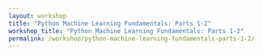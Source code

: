 ```yaml
---
layout: workshop
title: "Python Machine Learning Fundamentals: Parts 1-2"
workshop_title: "Python Machine Learning Fundamentals: Parts 1-2"
permalink: /workshop/python-machine-learning-fundamentals-parts-1-2/
---
```


